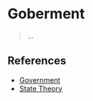 # Goberment

> ...

## References

- [Government](https://en.wikipedia.org/wiki/Government)
- [State Theory](../../../Locus-Social-Realitatis/Subfield/State/README.md)
